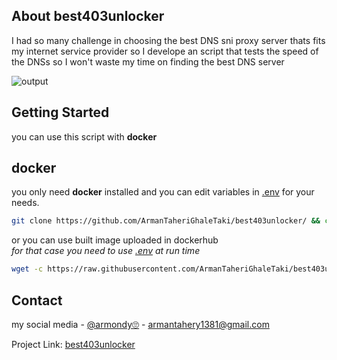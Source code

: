 <!-- ABOUT THE PROJECT -->
## About best403unlocker

I had so many challenge in choosing the best DNS sni proxy server thats fits my internet service provider so I develope an script that tests the speed of the DNSs so I won't waste my time on finding the best DNS server  

      
![output](https://github.com/ArmanTaheriGhaleTaki/speed-test-dns/assets/88885103/d83c954e-5f3c-434e-ae4b-f119d69a4220)    



<!-- GETTING STARTED -->
## Getting Started
you can use this script with **docker** 

## docker
you only need **docker** installed and you can edit variables in  [.env](https://github.com/ArmanTaheriGhaleTaki/best403unlocker/blob/main/.env) for your needs.
 

  ```sh
  git clone https://github.com/ArmanTaheriGhaleTaki/best403unlocker/ && cd best403unlocker && docker build -t speedtestdns . && docker run --env-file .env speedtestdns
  ```    
or you can use built image uploaded in dockerhub      
  *for that case you need to use [.env](https://github.com/ArmanTaheriGhaleTaki/best403unlocker/blob/main/.env) at run time*
  ```sh
  wget -c https://raw.githubusercontent.com/ArmanTaheriGhaleTaki/best403unlocker/main/.env && docker run --env-file .env armantaherighaletaki/best403unlocker 
  ```   

<!-- CONTACT -->
## Contact

my social media - [@armondy🙄](https://twitter.com/taherighaletaki) - armantahery1381@gmail.com

Project Link:  [best403unlocker](https://github.com/ArmanTaheriGhaleTaki/best403unlocker) 




